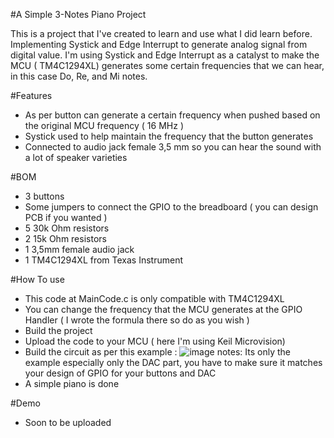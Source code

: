 #A Simple 3-Notes Piano Project

This is a project that I've created to learn and use what I did learn before. Implementing Systick and Edge Interrupt to generate analog signal from digital value.
I'm using Systick and Edge Interrupt as a catalyst to make the MCU ( TM4C1294XL) generates some certain frequencies that we can hear, in this case Do, Re, and Mi notes.

#Features
- As per button can generate a certain frequency when pushed based on the original MCU frequency ( 16 MHz )
- Systick used to help maintain the frequency that the button generates
- Connected to audio jack female 3,5 mm so you can hear the sound with a lot of speaker varieties

#BOM
- 3 buttons
- Some jumpers to connect the GPIO to the breadboard ( you can design PCB if you wanted )
- 5 30k Ohm resistors
- 2 15k Ohm resistors
- 1 3,5mm female audio jack
- 1 TM4C1294XL from Texas Instrument

#How To use
- This code at MainCode.c is only compatible with TM4C1294XL
- You can change the frequency that the MCU generates at the GPIO Handler ( I wrote the formula there so do as you wish )
- Build the project
- Upload the code to your MCU ( here I'm using Keil Microvision)
- Build the circuit as per this example : 
![image](https://github.com/user-attachments/assets/ae1647bb-424b-4dbc-8340-e21e24d48c0f)
notes: Its only the example especially only the DAC part, you have to make sure it matches your design of GPIO for your buttons and DAC
- A simple piano is done


#Demo
- Soon to be uploaded
